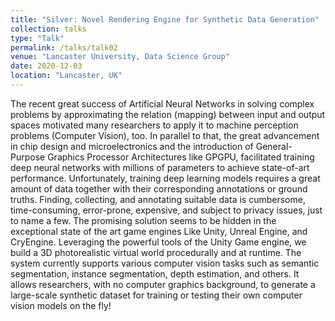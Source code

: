 ```yaml
---
title: "Silver: Novel Rendering Engine for Synthetic Data Generation"
collection: talks
type: "Talk"
permalink: /talks/talk02
venue: "Lancaster University, Data Science Group"
date: 2020-12-03
location: "Lancaster, UK"
---
```


The recent great success of Artificial Neural Networks in solving complex problems by approximating the relation (mapping) between input and output spaces motivated many researchers to apply it to machine perception problems (Computer Vision), too. In parallel to that, the great advancement in chip design and microelectronics and the introduction of General-Purpose Graphics Processor Architectures like GPGPU, facilitated training deep neural networks with millions of parameters to achieve state-of-art performance.  Unfortunately, training deep learning models requires a great amount of data together with their corresponding annotations or ground truths. Finding, collecting, and annotating suitable data is cumbersome, time-consuming, error-prone, expensive, and subject to privacy issues, just to name a few. The promising solution seems to be hidden in the exceptional state of the art game engines Like Unity, Unreal Engine, and CryEngine. Leveraging the powerful tools of the Unity Game engine, we build a 3D photorealistic virtual world procedurally and at runtime. The system currently supports various computer vision tasks such as semantic segmentation, instance segmentation, depth estimation, and others. It allows researchers, with no computer graphics background, to generate a large-scale synthetic dataset for training or testing their own computer vision models on the fly!

